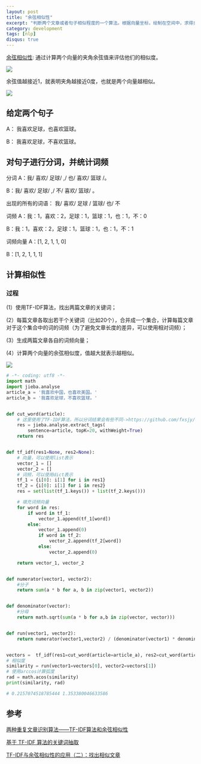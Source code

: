 ```yaml
---
layout: post
title: "余弦相似性"
excerpt: "判断两个文章或者句子相似程度的一个算法。根据向量坐标，绘制在空间中，求得夹角的Cos值。Cos值越接近1，则说明夹角越小，即两向量相似。"
category: development
tags: [nlp]
disqus: true
---
```


[余弦相似性](https://zh.wikipedia.org/wiki/%E4%BD%99%E5%BC%A6%E7%9B%B8%E4%BC%BC%E6%80%A7): 通过计算两个向量的夹角余弦值来评估他们的相似度。

![](http://7xkeqi.com1.z0.glb.clouddn.com/chatbot/images/2017/06/bg2013032002.png)

余弦值越接近1，就表明夹角越接近0度，也就是两个向量越相似。

![](http://7xkeqi.com1.z0.glb.clouddn.com/chatbot/images/2017/06/bg2013032007.png)

## 给定两个句子
A： 我喜欢足球，也喜欢篮球。

B： 我喜欢足球，不喜欢篮球。


## 对句子进行分词，并统计词频
分词
A：我/ 喜欢/ 足球/ ,/ 也/ 喜欢/ 篮球 /。

B：我/ 喜欢/ 足球/ ,/ 不/ 喜欢/ 篮球/ 。

出现的所有的词语：
我/ 喜欢/ 足球 / 篮球/ 也/ 不

词频
A：我：1，喜欢：2，足球：1，篮球：1，也：1，不：0

B：我：1，喜欢：2，足球：1，篮球：1，也：1，不：1

词频向量
A：[1, 2, 1, 1, 0]

B：[1, 2, 1, 1, 1]

## 计算相似性

### 过程

(1）使用TF-IDF算法，找出两篇文章的关键词；

(2）每篇文章各取出若干个关键词（比如20个），合并成一个集合，计算每篇文章对于这个集合中的词的词频（为了避免文章长度的差异，可以使用相对词频）；

(3）生成两篇文章各自的词频向量；

(4）计算两个向量的余弦相似度，值越大就表示越相似。

![](https://camo.githubusercontent.com/26e22b617dc49ec67e4dea25f76b5c2138489917/687474703a2f2f692e696d6775722e636f6d2f7a717437556c732e706e67)

```python
# -*- coding: utf8 -*-
import math
import jieba.analyse
article_a = '我喜欢中国，也喜欢美国。'
article_b = '我喜欢足球，不喜欢篮球。'


def cut_word(article):
    # 这里使用了TF-IDF算法，所以分词结果会有些不同->https://github.com/fxsjy/jieba#3-关键词提取
    res = jieba.analyse.extract_tags(
        sentence=article, topK=20, withWeight=True)
    return res


def tf_idf(res1=None, res2=None):
    # 向量，可以使用list表示
    vector_1 = []
    vector_2 = []
    # 词频，可以使用dict表示
    tf_1 = {i[0]: i[1] for i in res1}
    tf_2 = {i[0]: i[1] for i in res2}
    res = set(list(tf_1.keys()) + list(tf_2.keys()))

    # 填充词频向量
    for word in res:
        if word in tf_1:
            vector_1.append(tf_1[word])
        else:
            vector_1.append(0)
            if word in tf_2:
                vector_2.append(tf_2[word])
            else:
                vector_2.append(0)

    return vector_1, vector_2


def numerator(vector1, vector2):
    #分子
    return sum(a * b for a, b in zip(vector1, vector2))


def denominator(vector):
    #分母
    return math.sqrt(sum(a * b for a,b in zip(vector, vector)))


def run(vector1, vector2):
    return numerator(vector1,vector2) / (denominator(vector1) * denominator(vector2))


vectors =  tf_idf(res1=cut_word(article=article_a), res2=cut_word(article=article_b))
# 相似度
similarity = run(vector1=vectors[0], vector2=vectors[1])
# 使用arccos计算弧度
rad = math.acos(similarity)
print(similarity, rad)

# 0.2157074518785444 1.353380046633586
```

## 参考
[两种重复文章识别算法——TF-IDF算法和余弦相似性](https://github.com/jamcplusplus/jamcplusplus.github.io/issues/7)

[基于 TF-IDF 算法的关键词抽取](https://github.com/fxsjy/jieba#基于-tf-idf-算法的关键词抽取)


[TF-IDF与余弦相似性的应用（二）：找出相似文章](http://www.ruanyifeng.com/blog/2013/03/cosine_similarity.html)
